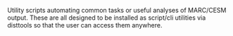 Utility scripts automating common tasks or useful analyses of MARC/CESM output. These are all designed to be
installed as script/cli utilities via disttools so that the user can access them anywhere. 
